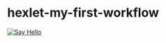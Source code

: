 # hexlet-my-first-workflow

[![Say Hello](https://github.com/svdegron/hexlet-my-first-workflow/actions/workflows/github-actions-say-hello.yml/badge.svg)](https://github.com/svdegron/hexlet-my-first-workflow/actions/workflows/github-actions-say-hello.yml)